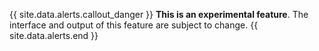{{ site.data.alerts.callout_danger }}
<strong>This is an experimental feature</strong>. The interface and output of this feature are subject to change.
{{ site.data.alerts.end }}
